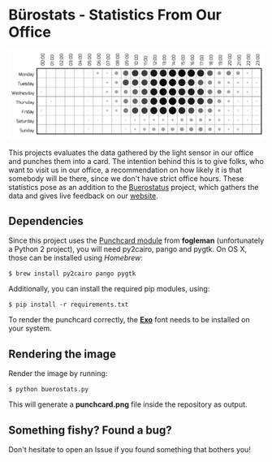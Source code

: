 # Bürostats - Statistics From Our Office

![Anybody there?](assets/example.png)

This projects evaluates the data gathered by the light sensor in our office and punches them into a card.
The intention behind this is to give folks, who want to visit us in our office, a recommendation on how likely it is that somebody will be there, since we don't have strict office hours.
These statistics pose as an addition to the [Buerostatus](https://github.com/fsr/buerostatus) project, which gathers the data and gives live feedback on our [website](https://ifsr.de).


## Dependencies

Since this project uses the [Punchcard module](https://github.com/fogleman/Punchcard) from **fogleman** (unfortunately a Python 2 project), you will need py2cairo, pango and pygtk.
On OS X, those can be installed using _Homebrew_:  
```
$ brew install py2cairo pango pygtk
```

Additionally, you can install the required pip modules, using:  
```
$ pip install -r requirements.txt
```

To render the punchcard correctly, the **[Exo](https://www.fontsquirrel.com/fonts/exo)** font needs to be installed on your system.


## Rendering the image

Render the image by running:  
```
$ python buerostats.py
```
This will generate a **punchcard.png** file inside the repository as output.


## Something fishy? Found a bug?

Don't hesitate to open an Issue if you found something that bothers you!
